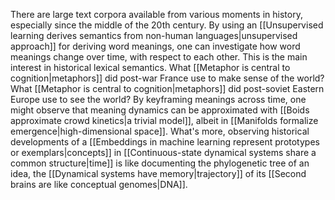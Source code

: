 ---
---

There are large text corpora available from various moments in history, especially since the middle of the 20th century. By using an [[Unsupervised learning derives semantics from non-human languages|unsupervised approach]] for deriving word meanings, one can investigate how word meanings change over time, with respect to each other. This is the main interest in historical lexical semantics. What [[Metaphor is central to cognition|metaphors]] did post-war France use to make sense of the world? What [[Metaphor is central to cognition|metaphors]] did post-soviet Eastern Europe use to see the world? By keyframing meanings across time, one might observe that meaning dynamics can be approximated with [[Boids approximate crowd kinetics|a trivial model]], albeit in [[Manifolds formalize emergence|high-dimensional space]]. What's more, observing historical developments of a [[Embeddings in machine learning represent prototypes or exemplars|concepts]] in [[Continuous-state dynamical systems share a common structure|time]] is like documenting the phylogenetic tree of an idea, the [[Dynamical systems have memory|trajectory]] of its [[Second brains are like conceptual genomes|DNA]].